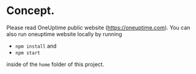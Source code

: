# Concept.

Please read OneUptime public website (https://oneuptime.com).
You can also run oneuptime website locally by running

-   `npm install` and
-   `npm start`

inside of the `home` folder of this project.
